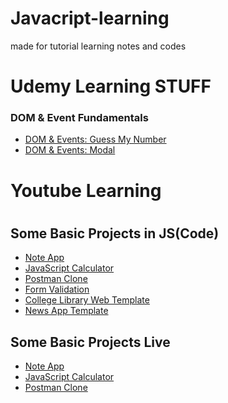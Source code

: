 # Javacript-learning

made for tutorial learning notes and codes

<h1>Udemy Learning STUFF</h1>
<h3>DOM & Event Fundamentals</h3>

- [DOM & Events: Guess My Number](./Udemy/05-Guess-My-Number/starter/script.js)
- [DOM & Events: Modal](./Udemy/06-Modal/starter/script.js)

<h1>Youtube Learning<h1>
<h2>Some Basic Projects in JS(Code)</h2>

- [Note App](./CWH-projects/Note%20App/js/app.js)
- [JavaScript Calculator](./CWH-projects/JavaScript%20Calculator/index.js)
- [Postman Clone](./CWH-projects/Postman%20Clone/index.js)
- [Form Validation](./CWH-projects/Form%20Validation%20using%20regular%20expression/index.js)
- [College Library Web Template](./CWH-projects/College%20Library%20Web%20Template/index.js)
- [News App Template](./CWH-projects/News%20App%20Template/index.js)

<h2>Some Basic Projects Live</h2>

- [Note App](https://lokesh-noteappdemo.netlify.app/)
- [JavaScript Calculator](https://lokesh-js-calci.netlify.app/)
- [Postman Clone](https://postman-clonee.netlify.app/)
